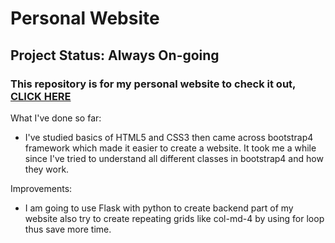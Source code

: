 # Personal Website

## Project Status: Always On-going

### This repository is for my personal website to check it out, [CLICK HERE](https://haneulkim214.github.io/)

What I've done so far:

- I've studied basics of HTML5 and CSS3 then came across bootstrap4 framework which made it easier to create a website. It took me a while since I've tried to understand all different classes in bootstrap4 and how they work.


Improvements:

- I am going to use Flask with python to create backend part of my website also try to create repeating grids like col-md-4 by using for loop thus save more time.
